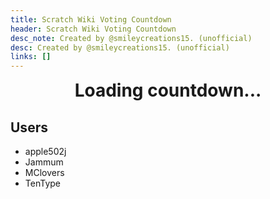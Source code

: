 ```yaml
---
title: Scratch Wiki Voting Countdown
header: Scratch Wiki Voting Countdown
desc_note: Created by @smileycreations15. (unofficial)
desc: Created by @smileycreations15. (unofficial)
links: []
---
```

<h1 id="countdown" style="text-align: center;margin-top: 0px;">Loading countdown...</h1>

## Users

- apple502j
- Jammum
- MClovers
- TenType


<script>
// Set the date we're counting down to
var countDownDate = new Date("19 October, 2019 00:00:00 UTC+0000").getTime();

// Update the count down every 1 second
var x = setInterval(function() {

  // Get today's date and time
  var now = new Date().getTime();
    
  // Find the distance between now and the count down date
  var distance = countDownDate - now;
    
  // Time calculations for days, hours, minutes and seconds
  var days = Math.floor(distance / (1000 * 60 * 60 * 24));
  var hours = Math.floor((distance % (1000 * 60 * 60 * 24)) / (1000 * 60 * 60));
  var minutes = Math.floor((distance % (1000 * 60 * 60)) / (1000 * 60));
  var seconds = Math.floor((distance % (1000 * 60)) / 1000);
    
  // Output the result in an element with id="demo"
  document.getElementById("countdown").innerHTML = "Voting opens in: <br>" + days + " days " + hours + " hours "
  + minutes + " minutes " + seconds + " seconds ";
  console.debug("Voting opens in: <br>" + days + " days " + hours + " hours "
  + minutes + " minutes " + seconds + " seconds ")
    
  // If the count down is over, write some text 
  if (distance < 0) {
    clearInterval(x);
    document.getElementById("countdown").innerHTML = "Voting has opened";
    console.debug("Voting opened.")
    instantiateOpen()
  }
}, 1000);
function instantiateOpen(){
    console.success("Initiated close countdown.")

  var countDownDate2 = new Date("26 October, 2019 00:00:00 UTC+0000").getTime();
  y = setInterval(function() {

    // Get today's date and time
    var now = new Date().getTime();

    // Find the distance between now and the count down date
    var distance = countDownDate2 - now;

    // Time calculations for days, hours, minutes and seconds
    var days = Math.floor(distance / (1000 * 60 * 60 * 24));
    var hours = Math.floor((distance % (1000 * 60 * 60 * 24)) / (1000 * 60 * 60));
    var minutes = Math.floor((distance % (1000 * 60 * 60)) / (1000 * 60));
    var seconds = Math.floor((distance % (1000 * 60)) / 1000);

    // Output the result in an element with id="demo"
    document.getElementById("countdown").innerHTML = "Voting closes in: <br>" + days + " days " + hours + " hours "
    + minutes + " minutes " + seconds + " seconds ";
  console.debug("Voting closes in: <br>" + days + " days " + hours + " hours "
  + minutes + " minutes " + seconds + " seconds ")
    // If the count down is over, write some text 
    if (distance < 0) {
      clearInterval(y);
      document.getElementById("countdown").innerHTML = "Voting has closed.";
        console.debug("Voting closed.")
    }
  }, 1000);
}
function uuidv4() {
    return 'xxxxxxxx-xxxx-4xxx-yxxx-xxxxxxxxxxxx'.replace(/[xy]/g, function(c) {
        var r = Math.random() * 16 | 0,
            v = c == 'x' ? r : (r & 0x3 | 0x8);
        return v.toString(16);
    });
}

function create_UUID() {
    var dt = new Date().getTime();
    var uuid = 'xxxxxxxx-xxxx-4xxx-yxxx-xxxxxxxxxxxx'.replace(/[xy]/g, function(c) {
        var r = (dt + Math.random() * 16) % 16 | 0;
        dt = Math.floor(dt / 16);
        return (c == 'x' ? r : (r & 0x3 | 0x8)).toString(16);
    });
    return uuid;
}
logger = {}
var consoleCopy = console
logger.event = (e) => {
    consoleCopy.log("%c[Event]%c" + e, "color:#fff;padding:20px;border-radius:12px 0px 0px 12px;background-color:#5f5f5f;", "color:#fff;padding:20px;border-radius:0px 12px 12px 0;background-color:#5f5f5f;")

}
logger.log = (e) => {
    consoleCopy.log("%c[Log]%c" + e, "color:#fff;padding:20px;border-radius:12px 0px 0px 12px;background-color:#5f5f5f;", "color:#fff;padding:20px;border-radius:0px 12px 12px 0;background-color:#5f5f5f;")

}
logger.info = (e) => {
    consoleCopy.log("%c[info]%c" + e, "color:#fff;padding:20px;border-radius:12px 0px 0px 12px;background-color:#5f5f5f;", "color:#fff;padding:20px;border-radius:0px 12px 12px 0;background-color:#5f5f5f;")

}
logger.debug = (e) => {
    consoleCopy.log("%c[Debug]%c" + e, "color:#fff;padding:20px;border-radius:12px 0px 0px 12px;background-color:#5f5f5f;", "color:#fff;padding:20px;border-radius:0px 12px 12px 0;background-color:#5f5f5f;")

}
logger.success = (e) => {
    consoleCopy.log("%c[Success]%c" + e, "color:#fff;padding:20px;border-radius:12px 0px 0px 12px;background-color:green;", "color:#fff;padding:20px;border-radius:0px 12px 12px 0;background-color:#5f5f5f;")

}
logger.error = (e) => {
    consoleCopy.log("%c[Error]%c" + e, "color:#fff;padding:20px;border-radius:12px 0px 0px 12px;background-color:red;", "color:#fff;padding:20px;border-radius:0px 12px 12px 0;background-color:#5f5f5f;")

}
logger.warn = (e) => {
    consoleCopy.log("%c[Warning]%c" + e, "color:#fff;padding:20px;border-radius:12px 0px 0px 12px;background-color:#b7b700;", "color:#fff;padding:20px;border-radius:0px 12px 12px 0;background-color:#5f5f5f;")

}
console = logger
    console.success("Initiated start countdown.")

</script>
